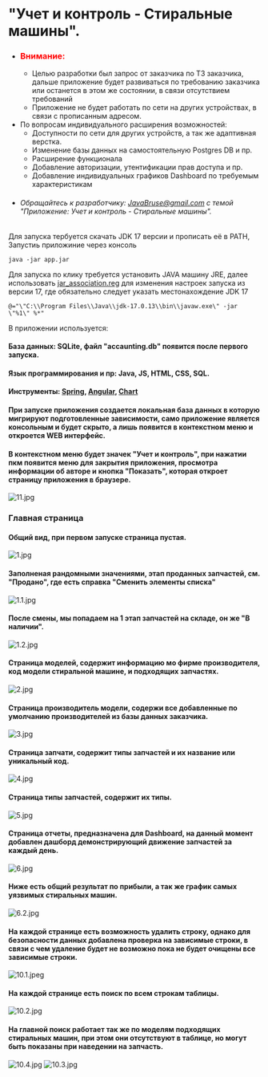 # "Учет и контроль - Стиральные машины".
- ### <span style="color: red;">Внимание:</span>
    - Целью разработки был запрос от заказчика по ТЗ заказчика, дальше приложение будет развиваться по требованию заказчика или останется в этом же состоянии, в связи отсутствием требований
    - Приложение не будет работать по сети на других устройствах, в связи с прописанным адресом.
- По вопросам индивидуального расширения возможностей:
    - Доступности по сети для других устройств, а так же адаптивная верстка.
    - Изменение базы данных на самостоятельную Postgres DB и пр.
    - Расширение функционала
    - Добавление авторизации, утентификации прав доступа и пр.
    - Добавление индивидуальных графиков Dashboard по требуемым характеристикам
- ###### Обращайтесь к разработчику: JavaBruse@gmail.com с темой "Приложение: Учет и контроль - Стиральные машины".

Для запуска тербуется скачать JDK 17 версии и прописать её в PATH,
Запустиь приложиние через консоль 
```shell
java -jar app.jar
```
Для запуска по клику требуется установить JAVA машину JRE, далее использовать [jar_association.reg](jar_association.reg) для изменения настроек запуска из версии 17, где обязательно следует указать
местонахождение JDK 17
````shell
@="\"C:\\Program Files\\Java\\jdk-17.0.13\\bin\\javaw.exe\" -jar \"%1\" %*"
````
В приложении используется:
#### База данных: SQLite, файл "accaunting.db" появится после первого запуска.
#### Язык программирования и пр: Java, JS, HTML, CSS, SQL.
#### Инструменты: [Spring](https://spring.io/), [Angular](https://angularjs.org/), [Chart](https://www.chartjs.org/)




#### При запуске приложения создается локальная база данных в которую мигрируют подготовленные зависимости, само приложение является консольным и будет скрыто, а лишь появится в контекстном меню и откроется WEB интерфейс.
#### В контекстном меню будет значек "Учет и контроль", при нажатии пкм появится меню для закрытия приложения, просмотра информации об авторе и кнопка "Показать", которая откроет страницу приложения в браузере.
![11.jpg](images%2F11.jpg)

### Главная страница 
#### Общий вид, при первом запуске страница пустая.
![1.jpg](images%2F1.jpg)
#### Заполненая рандомными значениями, этап проданных запчастей, см. "Продано", где есть справка "Сменить элементы списка"
![1.1.jpg](images%2F1.1.jpg)
#### После смены, мы попадаем на 1 этап запчастей на складе, он же "В наличии".
![1.2.jpg](images%2F1.2.jpg)
#### Страница моделей, содержит информацию мо фирме производителя, код модели стиральной машине, и подходящих запчастях.
![2.jpg](images%2F2.jpg)
#### Страница производитель модели, содержи все добавленные по умолчанию производителей из базы данных заказчика.
![3.jpg](images%2F3.jpg)
#### Страница запчати, содержит типы запчастей и их название или уникальный код.
![4.jpg](images%2F4.jpg)
#### Страница типы запчастей, содержит их типы.
![5.jpg](images%2F5.jpg)
#### Страница отчеты, предназначена для Dashboard, на данный момент добавлен дашборд демонстрирующий движение запчастей за каждый день.
![6.jpg](images%2F6.jpg)
#### Ниже есть общий результат по прибыли, а так же график самых уязвимых стиральных машин.
![6.2.jpg](images%2F6.2.jpg)
#### На каждой странице есть возможность удалить строку, однако для безопасности данных добавлена проверка на зависимые строки, в связи с чем удаление будет не возможно пока не будет очищены все зависимые строки.
![10.1.jpeg](images%2F10.1.jpeg)

#### На каждой странице есть поиск по всем строкам таблицы.
![10.2.jpg](images%2F10.2.jpg)
#### На главной поиск работает так же по моделям подходящих стиральных машин, при этом они отсутствуют в таблице, но могут быть показаны при наведении на запчасть.
![10.4.jpg](images%2F10.4.jpg)
![10.3.jpg](images%2F10.3.jpg)


